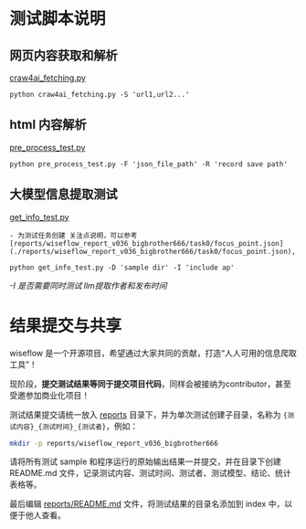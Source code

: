 # 测试脚本说明

## 网页内容获取和解析

[craw4ai_fetching.py](./craw4ai_fetching.py)

```
python craw4ai_fetching.py -S 'url1,url2...'
```

## html 内容解析

[pre_process_test.py](./pre_process_test.py)

```
python pre_process_test.py -F 'json_file_path' -R 'record save path'
```

## 大模型信息提取测试

[get_info_test.py](./get_info_test.py)

    - 为测试任务创建 关注点说明，可以参考 [reports/wiseflow_report_v036_bigbrother666/task0/focus_point.json](./reports/wiseflow_report_v036_bigbrother666/task0/focus_point.json),

```
python get_info_test.py -D 'sample dir' -I 'include ap'
```

*-I 是否需要同时测试 llm提取作者和发布时间*

# 结果提交与共享

wiseflow 是一个开源项目，希望通过大家共同的贡献，打造“人人可用的信息爬取工具”！

现阶段，**提交测试结果等同于提交项目代码**，同样会被接纳为contributor，甚至受邀参加商业化项目！

测试结果提交请统一放入 [reports](./reports) 目录下，并为单次测试创建子目录，名称为 `{测试内容}_{测试时间}_{测试者}`，例如：

```bash
mkdir -p reports/wiseflow_report_v036_bigbrother666
```

请将所有测试 sample 和程序运行的原始输出结果一并提交，并在目录下创建 README.md 文件，记录测试内容、测试时间、测试者、测试模型、结论、统计表格等。

最后编辑 [reports/README.md](./reports/README.md) 文件，将测试结果的目录名添加到 index 中，以便于他人查看。
